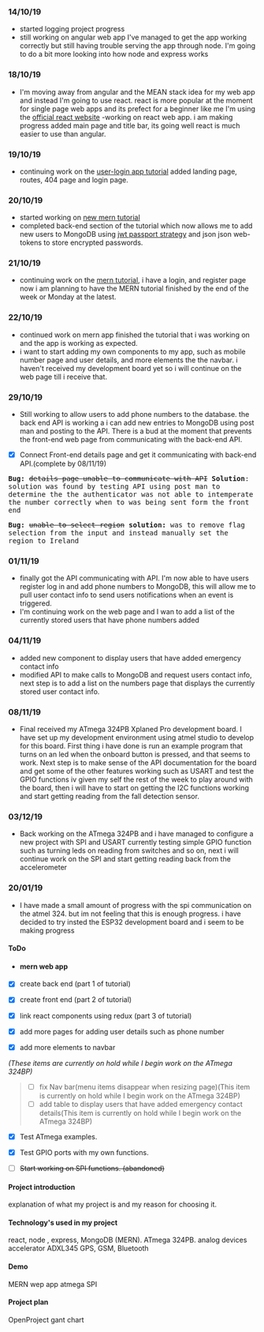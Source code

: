 ### 14/10/19

- started logging project progress
- still working on angular web app I've managed to get the app working correctly but still having trouble serving the app through node. I'm going to do a bit more looking into how node and express works

### 18/10/19

- I'm moving away from angular and the MEAN stack idea for my web app and instead I'm going to use react. react is more popular at the moment for single page web apps and its prefect for a beginner like me I'm using the [official react website][l1] -working on react web app. i am making progress added main page and title bar, its going well react is much easier to use than angular.

### 19/10/19

- continuing work on the [user-login app tutorial][l2] added landing page, routes, 404 page and login page.

### 20/10/19

- started working on [new mern tutorial][l3]
- completed back-end section of the tutorial which now allows me to add new users to MongoDB using [jwt passport strategy][l4] and json json web-tokens to store encrypted passwords.

### 21/10/19

- continuing work on the [mern tutorial][l3], i have a login, and register page now i am planning to have the MERN tutorial finished by the end of the week or Monday at the latest.

### 22/10/19

- continued work on mern app finished the tutorial that i was working on and the app is working as expected.
- i want to start adding my own components to my app, such as mobile number page and user details, and more elements the the navbar. i haven't received my development board yet so i will continue on the web page till i receive that.

### 29/10/19

- Still working to allow users to add phone numbers to the database. the back end API is working a i can add new entries to MongoDB using post man and posting to the API. There is a bud at the moment that prevents the front-end web page from communicating with the back-end API.

- [x] Connect Front-end details page and get it communicating with back-end API.(complete by 08/11/19)

<kbd><strong>Bug:</strong> <del>details page unable to communicate with API</del> <strong>Solution</strong>: solution was found by testing API using post man to determine the the authenticator was not able to intemperate the number correctly when to was being sent form the front end   </kbd>

<kbd><strong>Bug:</strong> <del>unable to select region</del> <strong>solution:</strong> was to remove flag selection from the input and instead manually set the region to Ireland</kbd>

### 01/11/19

- finally got the API communicating with API. I'm now able to have users register log in and add phone numbers to MongoDB, this will allow me to pull user contact info to send users notifications when an event is triggered.
- I'm continuing work on the web page and I wan to add a list of the currently stored users that have phone numbers added

### 04/11/19

- added new component to display users that have added emergency contact info
- modified API to make calls to MongoDB and request users contact info, next step is to add a list on the numbers page that displays the currently stored user contact info.

### 08/11/19

- Final received my ATmega 324PB Xplaned Pro development board. I have set up my development environment using atmel studio to develop for this board. First thing i have done is run an example program that turns on an led when the onboard button is pressed, and that seems to work. Next step is to make sense of the API documentation for the board and get some of the other features working such as USART and test the GPIO functions iv given my self the rest of the week to play around with the board, then i will have to start on getting the I2C functions working and start getting reading from the fall detection sensor.

### 03/12/19

- Back working on the ATmega 324PB and i have managed to configure a new project with SPI and USART currently testing simple GPIO function such as turning leds on reading from switches and so on, next i will continue work on the SPI and start getting reading back from the accelerometer

### 20/01/19

- I have made a small amount of progress with the spi communication on the atmel 324\. but im not feeling that this is enough progress. i have decided to try insted the ESP32 development board and i seem to be making progress

#### ToDo

- #### mern web app

- [x] create back end (part 1 of tutorial)

- [x] create front end (part 2 of tutorial)

- [x] link react components using redux (part 3 of tutorial)

- [x] add more pages for adding user details such as phone number

- [x] add more elements to navbar

_(These items are currently on hold while I begin work on the ATmega 324BP)_

> - [ ] fix Nav bar(menu items disappear when resizing page)(This item is currently on hold while I begin work on the ATmega 324BP)
> - [ ] add table to display users that have added emergency contact details(This item is currently on hold while I begin work on the ATmega 324BP)

- [x] Test ATmega examples.

- [x] Test GPIO ports with my own functions.

- [ ] ~~Start working on SPI functions. (abandoned)~~

#### Project introduction

explanation of what my project is and my reason for choosing it.

#### Technology's used in my project

react, node , express, MongoDB (MERN). ATmega 324PB. analog devices accelerator ADXL345 GPS, GSM, Bluetooth

#### Demo

MERN wep app atmega SPI

#### Project plan

OpenProject gant chart

[l1]: https://reactjs.org/ "react web page"
[l2]: https://serverless-stack.com/chapters/create-a-login-page.html "serverless website"
[l3]: https://blog.bitsrc.io/build-a-login-auth-app-with-mern-stack-part-1-c405048e3669 "new mern tutorial for authentication app"
[l4]: http://www.passportjs.org/packages/passport-jwt/?source=post_page-----c405048e3669---------------------- "description of jwt passport"
